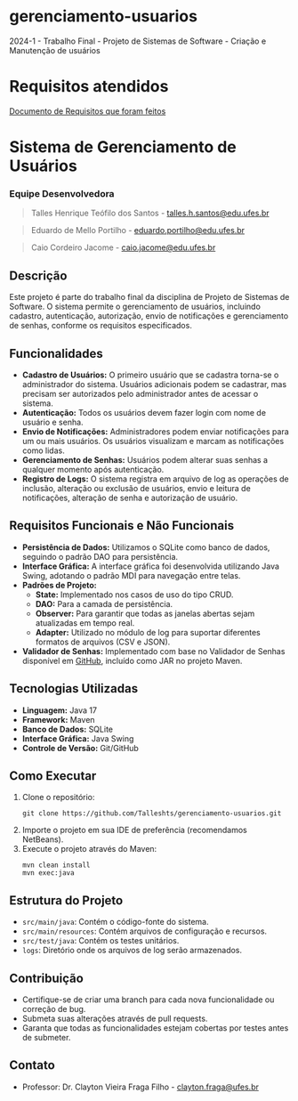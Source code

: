 # gerenciamento-usuarios
2024-1 - Trabalho Final - Projeto de Sistemas de Software - Criação e Manutenção de usuários

# Requisitos atendidos
[Documento de Requisitos que foram feitos](https://docs.google.com/document/d/1lX-PHEkw0qljzv7lI0TzEKyOmNO9reu3Wta8iNAZxI4/edit?usp=sharing)

# Sistema de Gerenciamento de Usuários

### Equipe Desenvolvedora
>Talles Henrique Teófilo dos Santos - talles.h.santos@edu.ufes.br

>Eduardo de Mello Portilho - eduardo.portilho@edu.ufes.br

>Caio Cordeiro Jacome - caio.jacome@edu.ufes.br

## Descrição

Este projeto é parte do trabalho final da disciplina de Projeto de Sistemas de Software. O sistema permite o gerenciamento de usuários, incluindo cadastro, autenticação, autorização, envio de notificações e gerenciamento de senhas, conforme os requisitos especificados.

## Funcionalidades

- **Cadastro de Usuários:** O primeiro usuário que se cadastra torna-se o administrador do sistema. Usuários adicionais podem se cadastrar, mas precisam ser autorizados pelo administrador antes de acessar o sistema.
- **Autenticação:** Todos os usuários devem fazer login com nome de usuário e senha.
- **Envio de Notificações:** Administradores podem enviar notificações para um ou mais usuários. Os usuários visualizam e marcam as notificações como lidas.
- **Gerenciamento de Senhas:** Usuários podem alterar suas senhas a qualquer momento após autenticação.
- **Registro de Logs:** O sistema registra em arquivo de log as operações de inclusão, alteração ou exclusão de usuários, envio e leitura de notificações, alteração de senha e autorização de usuário.

## Requisitos Funcionais e Não Funcionais

- **Persistência de Dados:** Utilizamos o SQLite como banco de dados, seguindo o padrão DAO para persistência.
- **Interface Gráfica:** A interface gráfica foi desenvolvida utilizando Java Swing, adotando o padrão MDI para navegação entre telas.
- **Padrões de Projeto:**
  - **State:** Implementado nos casos de uso do tipo CRUD.
  - **DAO:** Para a camada de persistência.
  - **Observer:** Para garantir que todas as janelas abertas sejam atualizadas em tempo real.
  - **Adapter:** Utilizado no módulo de log para suportar diferentes formatos de arquivos (CSV e JSON).
- **Validador de Senhas:** Implementado com base no Validador de Senhas disponível em [GitHub](https://github.com/claytonfraga/validadorsenha), incluído como JAR no projeto Maven.

## Tecnologias Utilizadas

- **Linguagem:** Java 17
- **Framework:** Maven
- **Banco de Dados:** SQLite
- **Interface Gráfica:** Java Swing
- **Controle de Versão:** Git/GitHub

## Como Executar

1. Clone o repositório:
   ```
   git clone https://github.com/Talleshts/gerenciamento-usuarios.git
   ```
2. Importe o projeto em sua IDE de preferência (recomendamos NetBeans).
3. Execute o projeto através do Maven:
   ```
   mvn clean install
   mvn exec:java
   ```

## Estrutura do Projeto

- `src/main/java`: Contém o código-fonte do sistema.
- `src/main/resources`: Contém arquivos de configuração e recursos.
- `src/test/java`: Contém os testes unitários.
- `logs`: Diretório onde os arquivos de log serão armazenados.

## Contribuição

- Certifique-se de criar uma branch para cada nova funcionalidade ou correção de bug.
- Submeta suas alterações através de pull requests.
- Garanta que todas as funcionalidades estejam cobertas por testes antes de submeter.

## Contato

- Professor: Dr. Clayton Vieira Fraga Filho - clayton.fraga@ufes.br
